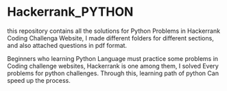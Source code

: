 # Hackerrank_PYTHON
this repository contains all the solutions for Python Problems in Hackerrank Coding Challenga Website,
I made different folders for different sections, and also attached questions in pdf format.

Beginners who learning Python Language must practice some problems in Coding challenge websites,
Hackerrank is one among them, I solved Every problems for python challenges.
Through this, learning path of python Can speed up the process.
